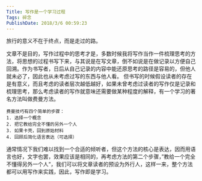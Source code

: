```yaml
---
Title: 写作是一个学习过程 
Tags: 碎念 
PublishDate: 2018/3/6 00:59:23 
---
```


旅行的意义不在于终点，而是走过的路。

文章不是目的，写作过程中的思考才是，多数时候我将写作当作一件梳理思考的方法，将思想的过程书写下来，与其说是在写文章，倒不如说是在做记录以方便自己回溯。作为书写者，日后从自己记录的内容中能还原思考的路径是容易的，但他人就未必了，因此也从未考虑过写的东西与他人看。
但书写的时候假设读者的存在是有意义，而且考虑的读者层次越低越好，如果未曾考虑过读者的写作仅是记录和梳理思考，那么考虑读者的写作就意味还需要做某种程度的解释，有一个学习的著名方法叫做费曼方法。
```
费曼技巧有四个简单的步骤：
1. 选择一个概念
2. 把它教给完全不懂的另外一个人
3. 如果卡壳，回到原始材料
4. 回顾后简化语言表达（可选择）
```
通常情况下我们难以找到一个合适的倾听者，但这个方法的核心是表达，因而用语言也好，文字也罢，效果应该是相同的，再考虑方法的第二个步骤，”教给一个完全不懂得另外一个人“，我们可以将文章读者的预设为外行人，这样一来，整个方法都可以用写作来实践，因此，写作即是学习。


    